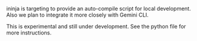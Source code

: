ininja is targeting to provide an auto-compile script for local development.
Also we plan to integrate it more closely with Gemini CLI.

This is experimental and still under development. See the python file for more
instructions.

